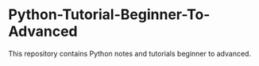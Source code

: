 # Python-Tutorial-Beginner-To-Advanced
This repository contains Python notes and tutorials beginner to advanced.
